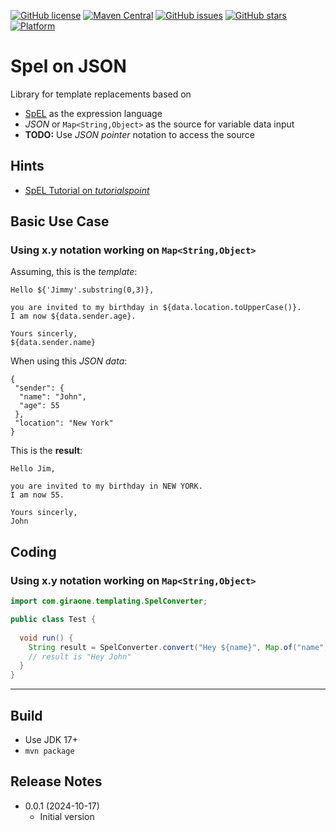[![GitHub license](https://img.shields.io/github/license/giraone/spel-on-json)](https://github.com/giraone/spel-on-json/blob/master/LICENSE)
[![Maven Central](https://img.shields.io/badge/Maven%20Central-1.2.2-blue)](https://mvnrepository.com/artifact/com.giraone.rules/spel-on-json)
[![GitHub issues](https://img.shields.io/github/issues/giraone/spel-on-json)](https://github.com/giraone/spel-on-json/issues)
[![GitHub stars](https://img.shields.io/github/stars/giraone/spel-on-json)](https://github.com/giraone/spel-on-json/stargazers)
[![Platform](https://img.shields.io/badge/platform-jre8%2B-blue)](https://github.com/giraone/spel-on-json/pom.xml)

# Spel on JSON

Library for template replacements based on

- [SpEL](https://docs.spring.io/spring-framework/reference/core/expressions.html) as the expression language
- *JSON* or `Map<String,Object>` as the source for variable data input 
- **TODO:** Use *JSON pointer* notation to access the source

## Hints

- [SpEL Tutorial on *tutorialspoint*](https://www.tutorialspoint.com/spring_expression_language/index.htm)

## Basic Use Case

### Using x.y notation working on `Map<String,Object>`

Assuming, this is the *template*:

```
Hello ${'Jimmy'.substring(0,3)},

you are invited to my birthday in ${data.location.toUpperCase()}.
I am now ${data.sender.age}.

Yours sincerly,
${data.sender.name}
```

When using this *JSON data*: 

```
{
 "sender": {
  "name": "John",
  "age": 55
 },
 "location": "New York"
}
```

This is the **result**:

```
Hello Jim,

you are invited to my birthday in NEW YORK.
I am now 55.

Yours sincerly,
John
```

## Coding 

### Using x.y notation working on `Map<String,Object>`

```java
import com.giraone.templating.SpelConverter;

public class Test {
  
  void run() {
    String result = SpelConverter.convert("Hey ${name}", Map.of("name", "John"));
    // result is "Hey John"
  }
}
```

---

## Build

- Use JDK 17+
- `mvn package`

## Release Notes

- 0.0.1 (2024-10-17)
  - Initial version
